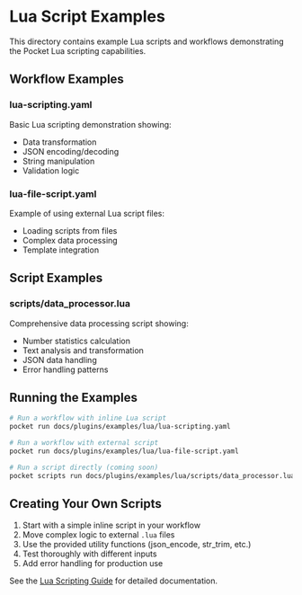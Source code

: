 # Lua Script Examples

This directory contains example Lua scripts and workflows demonstrating the Pocket Lua scripting capabilities.

## Workflow Examples

### lua-scripting.yaml
Basic Lua scripting demonstration showing:
- Data transformation
- JSON encoding/decoding
- String manipulation
- Validation logic

### lua-file-script.yaml
Example of using external Lua script files:
- Loading scripts from files
- Complex data processing
- Template integration

## Script Examples

### scripts/data_processor.lua
Comprehensive data processing script showing:
- Number statistics calculation
- Text analysis and transformation
- JSON data handling
- Error handling patterns

## Running the Examples

```bash
# Run a workflow with inline Lua script
pocket run docs/plugins/examples/lua/lua-scripting.yaml

# Run a workflow with external script
pocket run docs/plugins/examples/lua/lua-file-script.yaml

# Run a script directly (coming soon)
pocket scripts run docs/plugins/examples/lua/scripts/data_processor.lua
```

## Creating Your Own Scripts

1. Start with a simple inline script in your workflow
2. Move complex logic to external `.lua` files
3. Use the provided utility functions (json_encode, str_trim, etc.)
4. Test thoroughly with different inputs
5. Add error handling for production use

See the [Lua Scripting Guide](../../LUA.md) for detailed documentation.